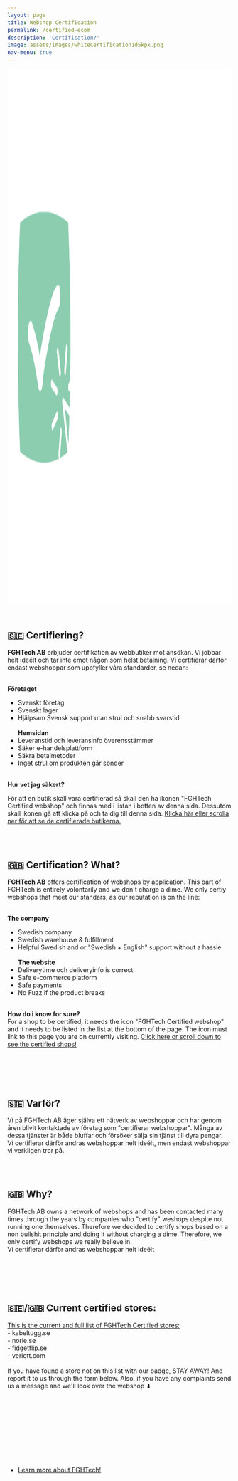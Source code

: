 ```yaml
---
layout: page
title: Webshop Certification
permalink: /certified-ecom
description: 'Certification?'
image: assets/images/whiteCertification1d5kpx.png
nav-menu: true
---
```


<div id="main" class="alt">



<!-- One -->
<section id="one">
	<div class="inner">
    <span class="image fit"><img style="height:30vh; width:auto; margin: 0 auto;" src="assets/images/whiteCertification1d5kpx.png" alt="" /></span>
		<header class="major">
			<!--<h1>Swedish</h1>-->
		</header>

<!-- Content -->
<h2 id="content">🇸🇪 Certifiering?</h2>
<p style="font-style: normal;"><b>FGHTech AB</b> erbjuder certifikation av webbutiker mot ansökan. Vi jobbar helt ideélt och tar inte emot någon som helst betalning. Vi certifierar därför endast webshoppar som uppfyller våra standarder, se nedan:<br><br>

<b>Företaget</b><br>
- Svenskt företag<br>
- Svenskt lager<br>
- Hjälpsam Svensk support utan strul och snabb svarstid<br>
<br><b>Hemsidan</b><br>
- Leveranstid och leveransinfo överensstämmer<br>
- Säker e-handelsplattform<br>
- Säkra betalmetoder<br>
- Inget strul om produkten går sönder<br>

<br><b>Hur vet jag säkert?</b><br>


För att en butik skall vara certifierad så skall den ha ikonen "FGHTech Certified webshop" och finnas med i listan i botten av denna sida. Dessutom skall ikonen gå att klicka på och ta dig till denna sida. <a href="#certifiedshops">Klicka här eller scrolla ner för att se de certifierade butikerna.</a></p>

<br><br>

<h2 id="content">🇬🇧 Certification? What?</h2>
<p style="font-style: normal;"><b>FGHTech AB</b> offers certification of webshops by application. This part of FGHTech is entirely volontarily and we don't charge a dime. We only certiy webshops that meet our standars, as our reputation is on the line:<br><br>

<b>The company</b><br>
- Swedish company<br>
- Swedish warehouse & fulfillment<br>
- Helpful Swedish and or "Swedish + English" support without a hassle<br>
<br><b>The website</b><br>
- Deliverytime och deliveryinfo is correct<br>
- Safe e-commerce platform<br>
- Safe payments<br>
- No Fuzz if the product breaks<br>

<br><b>How do i know for sure?</b><br>
For a shop to be certified, it needs the icon "FGHTech Certified webshop" and it needs to be listed in the list at the bottom of the page. The icon must link to this page you are on currently visiting. <a href="#certifiedshops">Click here or scroll down to see the certified shops!</a></p>







<br><br>
<br><br>





<h2>🇸🇪  Varför?</h2>
<p style="font-style: normal;">Vi på FGHTech AB äger själva ett nätverk av webshoppar och har genom åren blivit kontaktade av företag som "certifierar webshoppar". Många av dessa tjänster är både bluffar och försöker sälja sin tjänst till dyra pengar.<br>
Vi certifierar därför andras webshoppar helt ideélt, men endast webshoppar vi verkligen tror på.



<br><br>


<h2>🇬🇧 Why?</h2>
<p style="font-style: normal;">FGHTech AB owns a network of webshops and has been contacted many times through the years by companies who "certify" weshops despite not running one themselves. Therefore we decided to certify shops based on a non bullshit principle and doing it without charging a dime. Therefore, we only certify webshops we really believe in.<br>
Vi certifierar därför andras webshoppar helt ideélt</p>




<br><br id="certifiedshops">
<br><br>





<h2 id="">🇸🇪/🇬🇧 Current certified stores:</h2>
<p>
<u>This is the current and full list of FGHTech Certified stores:</u><br>
- kabeltugg.se<br>
- norie.se<br>
- fidgetflip.se<br>
- veriott.com<br>
<br>
If you have found a store not on this list with our badge, STAY AWAY! And report it to us through the form below. Also, if you have any complaints send us a message and we'll look over the webshop ⬇
</p>



<br/><br/>
<br/><br/>
<br/><br/>
<!-- Three -->
<section id="three">
	<div class="inner">
		<header class="major">
		</header>
		<ul class="actions">
			<li><a href="/services" class="button next">Learn more about FGHTech!</a></li>
		</ul>
	</div>
</section>
<br/><br/>





</div>